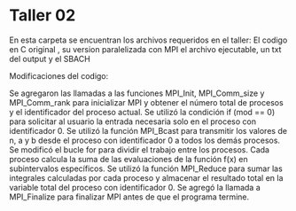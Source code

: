# Taller 02

En esta carpeta se encuentran los archivos requeridos en el taller: 
El codigo en C original , su version paralelizada con MPI el archivo ejecutable, un txt del output y el SBACH

Modificaciones del codigo:

Se agregaron las llamadas a las funciones MPI_Init, MPI_Comm_size y MPI_Comm_rank para inicializar MPI y obtener el número total de procesos y el identificador del proceso actual.
Se utilizó la condición if (mod == 0) para solicitar al usuario la entrada necesaria solo en el proceso con identificador 0.
Se utilizó la función MPI_Bcast para transmitir los valores de n, a y b desde el proceso con identificador 0 a todos los demás procesos.
Se modificó el bucle for para dividir el trabajo entre los procesos. Cada proceso calcula la suma de las evaluaciones de la función f(x) en subintervalos específicos.
Se utilizó la función MPI_Reduce para sumar las integrales calculadas por cada proceso y almacenar el resultado total en la variable total del proceso con identificador 0.
Se agregó la llamada a MPI_Finalize para finalizar MPI antes de que el programa termine.

